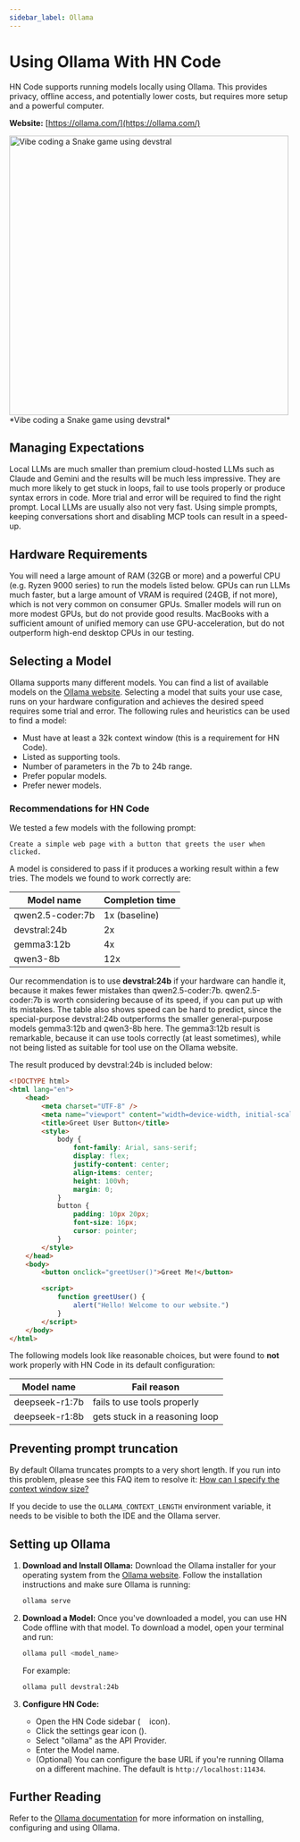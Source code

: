 ```yaml
---
sidebar_label: Ollama
---
```


# Using Ollama With HN Code

HN Code supports running models locally using Ollama. This provides privacy, offline access, and potentially lower costs, but requires more setup and a powerful computer.

**Website:** [https://ollama.com/](https://ollama.com/)

<img src="/docs/img/providers/ollama-devstral-snake.png" alt="Vibe coding a Snake game using devstral" width="500" />
*Vibe coding a Snake game using devstral*

## Managing Expectations

Local LLMs are much smaller than premium cloud-hosted LLMs such as Claude and Gemini and the results will be much less impressive.
They are much more likely to get stuck in loops, fail to use tools properly or produce syntax errors in code.
More trial and error will be required to find the right prompt.
Local LLMs are usually also not very fast.
Using simple prompts, keeping conversations short and disabling MCP tools can result in a speed-up.

## Hardware Requirements

You will need a large amount of RAM (32GB or more) and a powerful CPU (e.g. Ryzen 9000 series) to run the models listed below.
GPUs can run LLMs much faster, but a large amount of VRAM is required (24GB, if not more), which is not very common on consumer GPUs.
Smaller models will run on more modest GPUs, but do not provide good results.
MacBooks with a sufficient amount of unified memory can use GPU-acceleration, but do not outperform high-end desktop CPUs in our testing.

## Selecting a Model

Ollama supports many different models.
You can find a list of available models on the [Ollama website](https://ollama.com/library).
Selecting a model that suits your use case, runs on your hardware configuration and achieves the desired speed requires some trial and error.
The following rules and heuristics can be used to find a model:

- Must have at least a 32k context window (this is a requirement for HN Code).
- Listed as supporting tools.
- Number of parameters in the 7b to 24b range.
- Prefer popular models.
- Prefer newer models.

### Recommendations for HN Code

We tested a few models with the following prompt:

```
Create a simple web page with a button that greets the user when clicked.
```

A model is considered to pass if it produces a working result within a few tries. The models we found to work correctly are:

| Model name       | Completion time |
| ---------------- | --------------- |
| qwen2.5-coder:7b | 1x (baseline)   |
| devstral:24b     | 2x              |
| gemma3:12b       | 4x              |
| qwen3-8b         | 12x             |

Our recommendation is to use **devstral:24b** if your hardware can handle it, because it makes fewer mistakes than qwen2.5-coder:7b.
qwen2.5-coder:7b is worth considering because of its speed, if you can put up with its mistakes.
The table also shows speed can be hard to predict, since the special-purpose devstral:24b outperforms the smaller general-purpose models gemma3:12b and qwen3-8b here.
The gemma3:12b result is remarkable, because it can use tools correctly (at least sometimes), while not being listed as suitable for tool use on the Ollama website.

The result produced by devstral:24b is included below:

```html
<!DOCTYPE html>
<html lang="en">
	<head>
		<meta charset="UTF-8" />
		<meta name="viewport" content="width=device-width, initial-scale=1.0" />
		<title>Greet User Button</title>
		<style>
			body {
				font-family: Arial, sans-serif;
				display: flex;
				justify-content: center;
				align-items: center;
				height: 100vh;
				margin: 0;
			}
			button {
				padding: 10px 20px;
				font-size: 16px;
				cursor: pointer;
			}
		</style>
	</head>
	<body>
		<button onclick="greetUser()">Greet Me!</button>

		<script>
			function greetUser() {
				alert("Hello! Welcome to our website.")
			}
		</script>
	</body>
</html>
```

The following models look like reasonable choices, but were found to **not** work properly with HN Code in its default configuration:

| Model name     | Fail reason                    |
| -------------- | ------------------------------ |
| deepseek-r1:7b | fails to use tools properly    |
| deepseek-r1:8b | gets stuck in a reasoning loop |

## Preventing prompt truncation

By default Ollama truncates prompts to a very short length.
If you run into this problem, please see this FAQ item to resolve it:
[How can I specify the context window size?](https://github.com/ollama/ollama/blob/4383a3ab7a075eff78b31f7dc84c747e2fcd22b8/docs/faq.md#how-can-i-specify-the-context-window-size)

If you decide to use the `OLLAMA_CONTEXT_LENGTH` environment variable, it needs to be visible to both the IDE and the Ollama server.

## Setting up Ollama

1.  **Download and Install Ollama:** Download the Ollama installer for your operating system from the [Ollama website](https://ollama.com/). Follow the installation instructions and make sure Ollama is running:

    ```bash
    ollama serve
    ```

2.  **Download a Model:** Once you've downloaded a model, you can use HN Code offline with that model. To download a model, open your terminal and run:

    ```bash
    ollama pull <model_name>
    ```

    For example:

    ```bash
    ollama pull devstral:24b
    ```

3.  **Configure HN Code:**
    - Open the HN Code sidebar (<img src="/docs/img/kilo-v1.svg" width="12" /> icon).
    - Click the settings gear icon (<Codicon name="gear" />).
    - Select "ollama" as the API Provider.
    - Enter the Model name.
    - (Optional) You can configure the base URL if you're running Ollama on a different machine. The default is `http://localhost:11434`.

## Further Reading

Refer to the [Ollama documentation](https://ollama.com/docs) for more information on installing, configuring and using Ollama.
